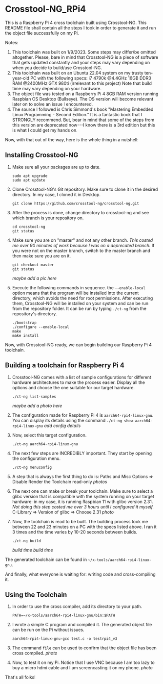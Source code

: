 # Crosstool-NG_RPi4

This is a Raspberry Pi 4 cross toolchain built using Crosstool-NG. This README file shall contain all the steps I took in order to generate it and run the object file successfully on my Pi.

Notes:
  1. This toolchain was built on 1/9/2023. Some steps may differ/be omitted altogether. Please, bare in mind that Crosstool-NG is a piece of software that gets updated constantly and your steps may vary depending on when you decide to build/use Crosstool-NG.
  2. This toolchain was built on an Ubuntu 22.04 system on my trusty ten-year-old PC with the following specs:
        i7 4790k @4.4GHz
        16GB DDR3 RAM @2400MHz
        GTX 980ti (irrelevant to this project)
     Note that build time may vary depending on your hardware.
  3. The object file was tested on a Raspberry Pi 4 8GB RAM version running Raspbian OS Desktop (Bullseye). The OS version will become relevant later on to solve an issue I encountered.
  4. The source I followed is Chris Simmond's book "Mastering Embedded Linux Programming - Second Edition." It is a fantastic book that I STRONGLY recommend. But, bear in mind that some of the steps from this version are deprecated now---I know there is a 3rd edition but this is what I could get my hands on.

Now, with that out of the way, here is the whole thing in a nutshell:


## Installing Crosstool-NG

1. Make sure all your packages are up to date.
     ```
    sudo apt upgrade
    sudo apt update
    ```

2. Clone Crosstool-NG's Git repository. Make sure to clone it in the desired directory. In my case, I cloned it in Desktop.
   ```
   git clone https://github.com/crosstool-ng/crosstool-ng.git
   ```

4. After the process is done, change directory to crosstool-ng and see which branch is your repository on.
    ```
    cd crosstool-ng
    git status
    ```

5. Make sure you are on "master" and not any other branch. *This costed me over 90 minutes of work because I was on a deprecated branch.* If you were not on the master branch, switch to the master branch and then make sure you are on it.
    ```
    git checkout master
    git status
    ```
    *maybe add a pic here*

6. Execute the following commands in sequence. the `--enable-local` option means that the program will be installed into the current directory, which avoids the need for root permissions. After executing them, Crosstool-NG will be installed on your system and can be run from the repository folder. It can be run by typing `./ct-ng` from the repository's directory.
    ```
    ./bootstrap
    ./configure --enable-local
    make
    make install
    ```

Now, with Crosstool-NG ready, we can begin building our Raspberry Pi 4 toolchain.


## Building a toolchain for Raspberry Pi 4
   
1. Crosstool-NG comes with a list of sample configurations for different hardware architectures to make the process easier. Display all the options and choose the one suitable for our target hardware.
   ```
   ./ct-ng list-samples
   ```
   *maybe add a photo here*

2. The configuration made for Raspberry Pi 4 is `aarch64-rpi4-linux-gnu`. You can display its details using the command `./ct-ng show-aarch64-rpi4-linux-gnu`
   *add config details*

3. Now, select this target configuration.
   ```
   ./ct-ng aarch64-rpi4-linux-gnu
   ```

4. The next few steps are INCREDIBLY important. They start by opening the configuration menu.
   ```
   ./ct-ng menuconfig
   ```
   
5. A step that is always the first thing to do is:
   Paths and Misc Options => Disable Render the Toolchain read-only
   *photos*

6. The next one can make or break your toolchain. Make sure to select a glibc version that is compatible with the system running on your target hardware: in my case, it is running Raspbian 11 with glibc version 2.31. *Not doing this step costed me over 3 hours until I configured it myself.*
   C-Library => Version of glibc => Choose 2.31
   *photo*

7. Now, the toolchain is read to be built. The building process took me between 22 and 23 minutes on a PC with the specs listed above. I ran it 3 times and the time varies by 10-20 seconds between builds.
   ```
   ./ct-ng build
   ```
   *build time*
   *build time*

The generated toolchain can be found in `~/x-tools/aarch64-rpi4-linux-gnu`.



And finally, what everyone is waiting for: writing code and cross-compiling it.

## Using the Toolchain

1. In order to use the cross compiler, add its directory to your path.
   ```
   PATH=~/x-tools/aarch64-rpi4-linux-gnu/bin:$PATH
   ```

2. I wrote a simple C program and compiled it. The generated object file can be run on the Pi without issues.
   ```
   aarch64-rpi4-linux-gnu-gcc test.c -o testrpi4_v3
   ```

3. The command `file` can be used to confirm that the object file has been cross compiled.
   *photo*

4. Now, to test it on my Pi. Notice that I use VNC because I am too lazy to buy a micro hdmi cable and I am screencasting it on my phone.
   *photo*


That's all folks!











   
